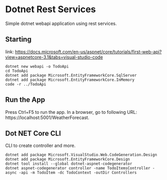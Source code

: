 # Dotnet Rest Services
Simple dotnet webapi application using rest services.

## Starting
link: https://docs.microsoft.com/en-us/aspnet/core/tutorials/first-web-api?view=aspnetcore-3.1&tabs=visual-studio-code

```shell
dotnet new webapi -o TodoApi
cd TodoApi
dotnet add package Microsoft.EntityFrameworkCore.SqlServer
dotnet add package Microsoft.EntityFrameworkCore.InMemory
code -r ../TodoApi
```

## Run the App

Press Ctrl+F5 to run the app. 
In a browser, go to following URL: https://localhost:5001/WeatherForecast.


## Dot NET Core CLI

CLI to create controller and more.

```shell
dotnet add package Microsoft.VisualStudio.Web.CodeGeneration.Design
dotnet add package Microsoft.EntityFrameworkCore.Design
dotnet tool install --global dotnet-aspnet-codegenerator
dotnet aspnet-codegenerator controller -name TodoItemsController -async -api -m TodoItem -dc TodoContext -outDir Controllers
```